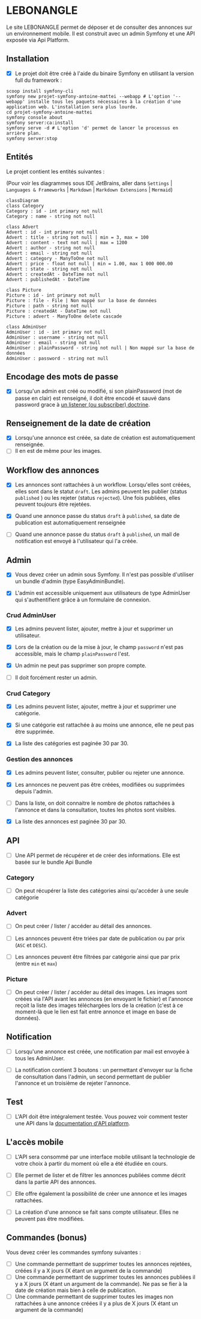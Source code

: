 # LEBONANGLE

Le site LEBONANGLE permet de déposer et de consulter des annonces sur un environnement mobile. Il est construit avec un
admin Symfony et une API exposée via Api Platform.

## Installation

- [x] Le projet doit être créé à l'aide du binaire Symfony en utilisant la version full du framework :

```shell
scoop install symfony-cli
symfony new projet-symfony-antoine-mattei --webapp # L'option '--webapp' installe tous les paquets nécessaires à la création d'une application web. L'installation sera plus lourde.
cd projet-symfony-antoine-mattei
symfony console about
symfony server:ca:install
symfony serve -d # L'option 'd' permet de lancer le processus en arrière plan.
symfony server:stop
```

## Entités

Le projet contient les entités suivantes :

(Pour voir les diagrammes sous IDE JetBrains, aller dans `Settings` | `Languages & Frameworks` | `Markdown`
| `Markdown Extensions` | `Mermaid`)

```mermaid
classDiagram
class Category
Category : id - int primary not null
Category : name - string not null

class Advert
Advert : id - int primary not null
Advert : title - string not null | min = 3, max = 100
Advert : content - text not null | max = 1200
Advert : author - string not null
Advert : email - string not null
Advert : category - ManyToOne not null
Advert : price - float not null | min = 1.00, max 1 000 000.00
Advert : state - string not null
Advert : createdAt - DateTime not null
Advert : publishedAt - DateTime

class Picture
Picture : id - int primary not null
Picture : file - File | Non mappé sur la base de données
Picture : path - string not null
Picture : createdAt - DateTime not null
Picture : advert - ManyToOne delete cascade

class AdminUser
AdminUser : id - int primary not null
AdminUser : username - string not null
AdminUser : email - string not null
AdminUser : plainPassword - string not null | Non mappé sur la base de données
AdminUser : password - string not null
```

## Encodage des mots de passe

- [X] Lorsqu'un admin est créé ou modifié, si son plainPassword (mot de passe en clair) est renseigné, il doit être encodé et
sauvé dans password grace
à [un listener (ou subscriber) doctrine](https://symfony.com/doc/current/security.html#c-encoding-passwords).

## Renseignement de la date de création

- [x] Lorsqu'une annonce est créée, sa date de création est automatiquement renseignée.
- [ ] Il en est de même pour les images.

## Workflow des annonces

- [x] Les annonces sont rattachées à un workflow. Lorsqu'elles sont créées, elles sont dans le statut `draft`. Les admins
peuvent les publier (status `published` ) ou les rejeter (status `rejected`). Une fois publiées, elles peuvent toujours
être rejetées.

- [x] Quand une annonce passe du status `draft` à `published`, sa date de publication est automatiquement renseignée

- [ ] Quand une annonce passe du status `draft` à `published`, un mail de notification est envoyé à l'utilisateur qui l'a créée.

## Admin

- [x] Vous devez créer un admin sous Symfony. Il n'est pas possible d'utiliser un bundle d'admin (type EasyAdminBundle).

- [x] L'admin est accessible uniquement aux utilisateurs de type AdminUser qui s'authentifient grâce à un formulaire de
connexion.

### Crud AdminUser

- [x] Les admins peuvent lister, ajouter, mettre à jour et supprimer un utilisateur.

- [x] Lors de la création ou de la mise à jour, le champ `password` n'est pas accessible, mais le champ `plainPassword` l'est.

- [x] Un admin ne peut pas supprimer son propre compte.

- [ ] Il doit forcément rester un admin.

### Crud Category

- [x] Les admins peuvent lister, ajouter, mettre à jour et supprimer une catégorie.

- [x] Si une catégorie est rattachée à au moins une annonce, elle ne peut pas être supprimée. 

- [x] La liste des catégories est paginée 30 par 30.

### Gestion des annonces

- [x] Les admins peuvent lister, consulter, publier ou rejeter une annonce.

- [x] Les annonces ne peuvent pas être créées, modifiées ou supprimées depuis l'admin.

- [ ] Dans la liste, on doit connaitre le nombre de photos rattachées à l'annonce et dans la consultation, toutes les photos
sont visibles.

- [x] La liste des annonces est paginée 30 par 30.

## API

- [ ] Une API permet de récupérer et de créer des informations. Elle est basée sur le bundle Api Bundle

### Category

- [ ] On peut récupérer la liste des catégories ainsi qu'accéder à une seule catégorie

### Advert

- [ ] On peut créer / lister / accéder au détail des annonces.

- [ ] Les annonces peuvent être triées par date de publication ou par prix (`ASC` et `DESC`).

- [ ] Les annonces peuvent être filtrées par catégorie ainsi que par prix (entre `min` et `max`)

### Picture

- [ ] On peut créer / lister / accéder au détail des images. Les images sont créées via l'API avant les annonces (en envoyant
le fichier) et l'annonce reçoit la liste des images téléchargées lors de la création (c'est à ce moment-là que le lien
est fait entre annonce et image en base de données).

## Notification

- [ ] Lorsqu'une annonce est créée, une notification par mail est envoyée à tous les AdminUser.

- [ ] La notification contient 3 boutons : un permettant d'envoyer sur la fiche de consultation dans l'admin, un second
permettant de publier l'annonce et un troisième de rejeter l'annonce.

## Test

- [ ] L'API doit être intégralement testée. Vous pouvez voir comment tester une API dans
la [documentation d'API platform](https://api-platform.com/docs/core/testing/).

## L'accès mobile

- [ ] L'API sera consommé par une interface mobile utilisant la technologie de votre choix à partir du moment où elle a été
étudiée en cours.

- [ ] Elle permet de lister et de filtrer les annonces publiées comme décrit dans la partie API des annonces.

- [ ] Elle offre également la possibilité de créer une annonce et les images rattachées.

- [ ] La création d'une annonce se fait sans compte utilisateur. Elles ne peuvent pas être modifiées.

## Commandes (bonus)

Vous devez créer les commandes symfony suivantes :

- [ ] Une commande permettant de supprimer toutes les annonces rejetées, créées il y a X jours (X étant un argument de la
commande)
- [ ] Une commande permettant de supprimer toutes les annonces publiées il y a X jours (X étant un argument de la commande).
Ne pas se fier à la date de création mais bien à celle de publication.
- [ ] Une commande permettant de supprimer toutes les images non rattachées à une annonce créées il y a plus de X jours (X
étant un argument de la commande)
